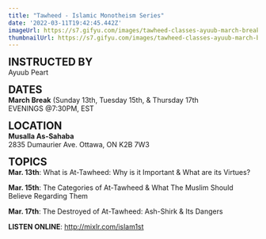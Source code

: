 ```yaml
---
title: "Tawheed - Islamic Monotheism Series"
date: '2022-03-11T19:42:45.442Z'
imageUrl: https://s7.gifyu.com/images/tawheed-classes-ayuub-march-break-2022.jpg
thumbnailUrl: https://s7.gifyu.com/images/tawheed-classes-ayuub-march-break-2022.jpg
---
```


<span style="font-size: 150%">**INSTRUCTED BY**</span></br>
Ayuub Peart

<span style="font-size: 150%">**DATES**</span></br>
**March Break** (Sunday 13th, Tuesday 15th, & Thursday 17th</br>
EVENINGS @7:30PM, EST

<span style="font-size: 150%">**LOCATION**</span></br>
**Musalla As-Sahaba**</br>
2835 Dumaurier Ave.
Ottawa, ON
K2B 7W3

<span style="font-size: 150%">**TOPICS**</span></br>
**Mar. 13th**: What is At-Tawheed: Why is it Important & What are its Virtues?

**Mar. 15th**: The Categories of At-Tawheed & What The Muslim Should Believe Regarding Them

**Mar. 17th**: The Destroyed of At-Tawheed: Ash-Shirk & Its Dangers

**LISTEN ONLINE**: http://mixlr.com/islam1st
